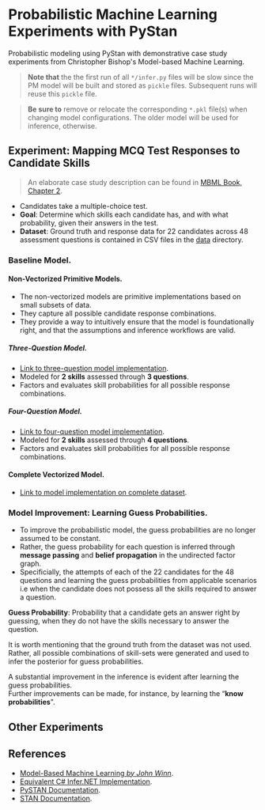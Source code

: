 # Probabilistic Machine Learning Experiments with PyStan

Probabilistic modeling using PyStan with demonstrative case study experiments from Christopher Bishop's Model-based Machine Learning.

> **Note that** the the first run of all `*/infer.py` files will be slow since the PM model will be built and stored as `pickle` files. Subsequent runs will reuse this `pickle` file.

> **Be sure to** remove or relocate the corresponding `*.pkl` file(s) when changing model configurations. The older model will be used for inference, otherwise.

## Experiment: Mapping MCQ Test Responses to Candidate Skills

> An elaborate case study description can be found in [MBML Book, Chapter 2](https://www.mbmlbook.com/LearningSkills.html).

- Candidates take a multiple-choice test.
- **Goal**: Determine which skills each candidate has, and with what probability, given their answers in the test. 
- **Dataset**: Ground truth and response data for 22 candidates across 48 assessment questions is contained in CSV files in the [data](./data) directory.

### Baseline Model.

#### Non-Vectorized Primitive Models.

- The non-vectorized models are primitive implementations based on small subsets of data.
- They capture all possible candidate response combinations.
- They provide a way to intuitively ensure that the model is foundationally right, and that the assumptions and inference workflows are valid. 

##### Three-Question Model.

- [Link to three-question model implementation](./03_three-question-model).
- Modeled for **2 skills** assessed through **3 questions**.
- Factors and evaluates skill probabilities for all possible response combinations.

##### Four-Question Model.

- [Link to four-question model implementation](./04_four-question-model).
- Modeled for **2 skills** assessed through **4 questions**.
- Factors and evaluates skill probabilities for all possible response combinations.

#### Complete Vectorized Model.

- [Link to model implementation on complete dataset](./05_vectorized-model).

### Model Improvement: Learning Guess Probabilities.

- To improve the probabilistic model, the guess probabilities are no longer assumed to be constant.
- Rather, the guess probability for each question is inferred through **message passing** and **belief propagation**  in the undirected factor graph.
- Specificially, the attempts of each of the 22 candidates for the 48 questions and learning the guess probabilities from applicable scenarios i.e when the candidate does not possess all
the skills required to answer a question.   

**Guess Probability**: Probability that a candidate gets an answer right by guessing, when they do not have the skills necessary to answer the
question.

   
It is worth mentioning that the ground truth from the dataset was not used. Rather, all possible combinations of skill-sets were generated and used to infer the
posterior for guess probabilities.

A substantial improvement in the inference is evident after learning the guess probabilities.      
Further improvements can be made, for instance, by learning the “**know probabilities**".

## Other Experiments

## References

- [Model-Based Machine Learning *by John Winn*](https://www.mbmlbook.com/).
- [Equivalent C# Infer.NET Implementation](https://github.com/dotnet/mbmlbook/tree/main).
- [PySTAN Documentation](https://pystan.readthedocs.io/en/latest/).
- [STAN Documentation](https://mc-stan.org/users/documentation/).
